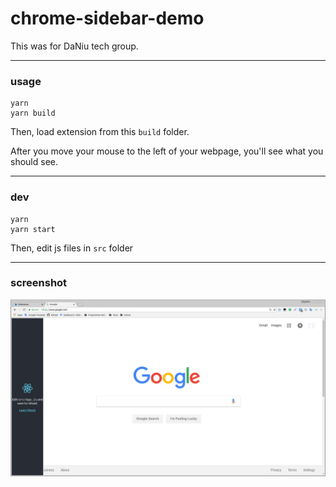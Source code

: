 # chrome-sidebar-demo

This was for DaNiu tech group.

___

### usage

```
yarn
yarn build
```

Then, load extension from this `build` folder.

After you move your mouse to the left of your webpage, you'll see what you should see.

___

### dev

```
yarn
yarn start
```

Then, edit js files in `src` folder
___

### screenshot

![just amazing](screenshot.png)
